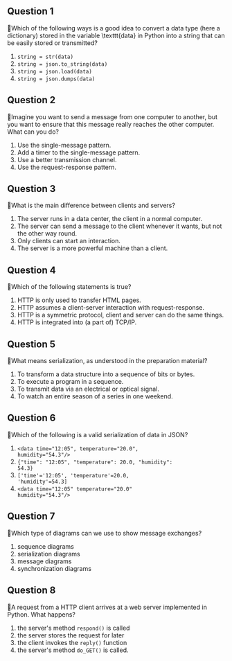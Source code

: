## Question 1

:rat:Which of the following ways is a good idea to convert a data type (here a dictionary) stored in the variable \texttt{data} in Python into a string that can be easily stored or transmitted?

1. <code>string = str(data)</code>
2. <code>string = json.to_string(data)</code>
3. <code>string = json.load(data)</code>
4. <code>string = json.dumps(data)</code>

## Question 2

:rat:Imagine you want to send a message from one computer to another, but you want to ensure that this
message really reaches the other computer. What can you do?

1. Use the single-message pattern.
2. Add a timer to the single-message pattern.
3. Use a better transmission channel.
4. Use the request-response pattern.

## Question 3

:rat:What is the main difference between clients and servers?

1. The server runs in a data center, the client in a normal computer.
2. The server can send a message to the client whenever it wants, but not the other way round.
3. Only clients can start an interaction.
4. The server is a more powerful machine than a client.

## Question 4

:rat:Which of the following statements is true?

1. HTTP is only used to transfer HTML pages.
2. HTTP assumes a client-server interaction with request-response.
3. HTTP is a symmetric protocol, client and server can do the same things.
4. HTTP is integrated into (a part of) TCP/IP.

## Question 5

:rat:What means serialization, as understood in the preparation material?

1. To transform a data structure into a sequence of bits or bytes.
2. To execute a program in a sequence.
3. To transmit data via an electrical or optical signal.
4. To watch an entire season of a series in one weekend.

## Question 6

:rat:Which of the following is a valid serialization of data in JSON?

1. <code>&lt;data time="12:05", temperature="20.0", humidity="54.3"/&gt;</code>
2. <code>{"time": "12:05", "temperature": 20.0, "humidity": 54.3}</code>
3. <code>['time'='12:05', 'temperature'=20.0, 'humidity'=54.3]</code>
4. <code>&lt;data time="12:05" temperature="20.0" humidity="54.3"/&gt;</code>

## Question 7

:rat:Which type of diagrams can we use to show message exchanges?

1. sequence diagrams
2. serialization diagrams
3. message diagrams
4. synchronization diagrams

## Question 8

:rat:A request from a HTTP client arrives at a web server implemented in Python. What happens?

1. the server's method `respond()` is called
2. the server stores the request for later
3. the client invokes the `reply()` function
4. the server's method `do_GET()` is called.
